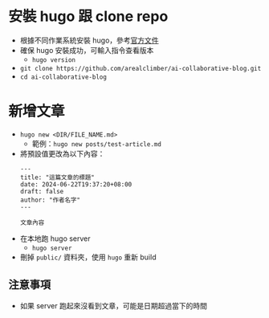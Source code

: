 # 安裝 hugo 跟 clone repo

- 根據不同作業系統安裝 hugo，參考[官方文件](https://gohugo.io/installation/)
- 確保 hugo 安裝成功，可輸入指令查看版本
  - `hugo version`
- `git clone https://github.com/arealclimber/ai-collaborative-blog.git`
- `cd ai-collaborative-blog`

# 新增文章

- `hugo new <DIR/FILE_NAME.md>`
  - 範例：`hugo new posts/test-article.md`
- 將預設值更改為以下內容：
  ```tsx
  ---
  title: "這篇文章的標題"
  date: 2024-06-22T19:37:20+08:00
  draft: false
  author: "作者名字"
  ---

  文章內容
  ```
- 在本地跑 hugo server
  - `hugo server`
- 刪掉 `public/` 資料夾，使用 `hugo` 重新 build

## 注意事項

- 如果 server 跑起來沒看到文章，可能是日期超過當下的時間
